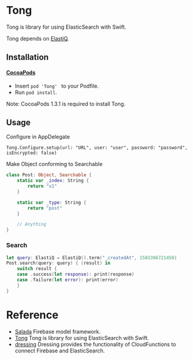 # Tong

Tong is library for using ElasticSearch with Swift.

Tong depends on [ElastiQ](https://github.com/sgr-ksmt/ElastiQ).

## Installation

#### [CocoaPods](https://github.com/cocoapods/cocoapods)

- Insert `pod 'Tong' ` to your Podfile.
- Run `pod install`.

Note: CocoaPods 1.3.1 is required to install Tong.

## Usage

Configure in AppDelegate

`Tong.Configure.setup(url: "URL", user: "user", password: "password", isEncrypted: false)`

Make Object conforming to Searchable
``` swift
class Post: Object, Searchable {
    static var _index: String {
        return "v1"
    }

    static var _type: String {
        return "post"
    }

    // Anything
}
```

### Search

``` swift
let query: ElastiQ = ElastiQ().term("_createdAt", 1503396721450)
Post.search(query: query) { (result) in
    switch result {
    case .success(let response): print(response)
    case .failure(let error): print(error)
    }
}
```

# Reference

- [Salada](https://github.com/1amageek/Salada) Firebase model framework.
- [Tong](https://github.com/1amageek/Tong) Tong is library for using ElasticSearch with Swift.
- [dressing](https://github.com/1amageek/dressing) Dressing provides the functionality of CloudFunctions to connect Firebase and ElasticSearch.
